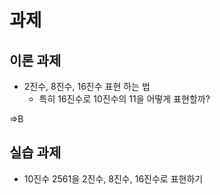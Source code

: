 # 과제


## 이론 과제

- 2진수, 8진수, 16진수 표현 하는 법
  - 특히 16진수로 10진수의 11을 어떻게 표현할까?

=>B


## 실습 과제

- 10진수 2561을 2진수, 8진수, 16진수로 표현하기